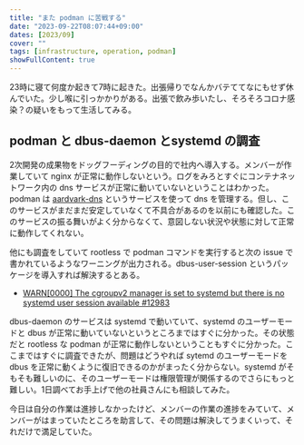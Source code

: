 ```yaml
---
title: "また podman に苦戦する"
date: "2023-09-22T08:07:44+09:00"
dates: [2023/09]
cover: ""
tags: [infrastructure, operation, podman]
showFullContent: true
---
```


23時に寝て何度か起きて7時に起きた。出張帰りでなんかバテててなにもせず休んでいた。少し喉に引っかかりがある。出張で飲み歩いたし、そろそろコロナ感染？の疑いをもって生活してみる。

## podman と dbus-daemon とsystemd の調査

2次開発の成果物をドッグフーディングの目的で社内へ導入する。メンバーが作業していて nginx が正常に動作しないという。ログをみろとすぐにコンテナネットワーク内の dns サービスが正常に動いていないということはわかった。podman は [aardvark-dns](https://github.com/containers/aardvark-dns) というサービスを使って dns を管理する。但し、このサービスがまだまだ安定していなくて不具合があるのを以前にも確認した。このサービスの振る舞いがよく分からなくて、意図しない状況や状態に対して正常に動作してくれない。

他にも調査をしていて rootless で podman コマンドを実行すると次の issue で書かれているようなワーニングが出力される。dbus-user-session というパッケージを導入すれば解決するとある。

* [WARN[0000] The cgroupv2 manager is set to systemd but there is no systemd user session available #12983](https://github.com/containers/podman/issues/12983)

dbus-daemon のサービスは systemd で動いていて、systemd のユーザーモードと dbus が正常に動いていないというところまではすぐに分かった。その状態だと rootless な podman が正常に動作しないということもすぐに分かった。ここまではすぐに調査できたが、問題はどうやれば sytemd のユーザーモードを dbus を正常に動くように復旧できるのかがまったく分からない。systemd がそもそも難しいのに、そのユーザーモードは権限管理が関係するのでさらにもっと難しい。1日調べてお手上げで他の社員さんにも相談してみた。

今日は自分の作業は進捗しなかったけど、メンバーの作業の進捗をみていて、メンバーがはまっていたところを助言して、その問題は解決してうまくいって、それだけで満足していた。
